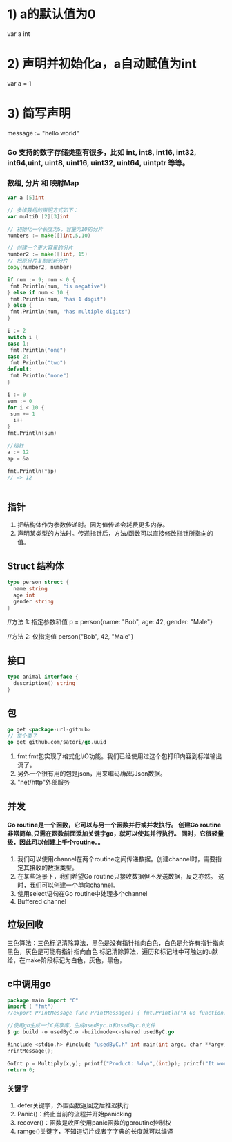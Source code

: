 # 1) a的默认值为0
var a int

# 2) 声明并初始化a，a自动赋值为int
var a = 1

# 3) 简写声明
message := "hello world"

### Go 支持的数字存储类型有很多，比如 int, int8, int16, int32, int64,uint, uint8, uint16, uint32, uint64, uintptr 等等。
### 数组, 分片 和 映射Map
```go
var a [5]int

// 多维数组的声明方式如下：
var multiD [2][3]int

// 初始化一个长度为5，容量为10的分片
numbers := make([]int,5,10)

// 创建一个更大容量的分片
number2 := make([]int, 15)
// 把原分片复制到新分片
copy(number2, number)

if num := 9; num < 0 {
 fmt.Println(num, "is negative")
} else if num < 10 {
 fmt.Println(num, "has 1 digit")
} else {
 fmt.Println(num, "has multiple digits")
}

i := 2
switch i {
case 1:
 fmt.Println("one")
case 2:
 fmt.Println("two")
default:
 fmt.Println("none")
}

i := 0
sum := 0
for i < 10 {
 sum += 1
  i++
}
fmt.Println(sum)

//指针
a := 12
ap = &a

fmt.Println(*ap)
// => 12



```
## 指针
1. 把结构体作为参数传递时。因为值传递会耗费更多内存。
2. 声明某类型的方法时。传递指针后，方法/函数可以直接修改指针所指向的值。

## Struct 结构体
```go
type person struct {
  name string
  age int
  gender string
}
```
//方法 1: 指定参数和值
p = person{name: "Bob", age: 42, gender: "Male"}

//方法 2: 仅指定值
person{"Bob", 42, "Male"}

## 接口
```go
type animal interface {
  description() string
}
```
## 包
```go
go get <package-url-github>
// 举个栗子
go get github.com/satori/go.uuid

```
1. fmt fmt包实现了格式化I/O功能。我们已经使用过这个包打印内容到标准输出流了。
2. 另外一个很有用的包是json，用来编码/解码Json数据。
3.  "net/http"外部服务

## 并发
#### Go routine是一个函数，它可以与另一个函数并行或并发执行。 创建Go routine非常简单,只需在函数前面添加关键字go，就可以使其并行执行。 同时，它很轻量级，因此可以创建上千个routine。。
1. 我们可以使用channel在两个routine之间传递数据。创建channel时，需要指定其接收的数据类型。
2. 在某些场景下，我们希望Go routine只接收数据但不发送数据，反之亦然。 这时，我们可以创建一个单向channel。
3. 使用select语句在Go routine中处理多个channel
4. Buffered channel

## 垃圾回收
三色算法：三色标记清除算法，黑色是没有指针指向白色，白色是允许有指针指向黑色，灰色是可能有指针指向白色
标记清除算法，遍历和标记堆中可触达的u献给，在make阶段标记为白色，灰色，黑色，

## c中调用go
```go
package main import "C"
import ( "fmt")
//export PrintMessage func PrintMessage() { fmt.Println("A Go function!")}

//使用go生成一个C共享库，生成usedByc.h和usedByc.0文件
$ go build -o usedByC.o -buildmode=c-shared usedByC.go

#include <stdio.h> #include "usedByC.h" int main(int argc, char **argv) { GoInt x = 12; GoInt y = 23; printf("About to call a Go function!\n");
PrintMessage();

GoInt p = Multiply(x,y); printf("Product: %d\n",(int)p); printf("It worked!\n");
return 0;

```
### 关键字
1. defer关键字，外围函数返回之后推迟执行
2. Panic()：终止当前的流程并开始panicking
3. recover()：函数是收回使用panic函数的goroutine控制权
4. ramge()关键字，不知道切片或者字字典的长度就可以编译
